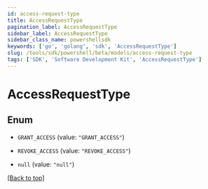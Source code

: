 ```yaml
---
id: access-request-type
title: AccessRequestType
pagination_label: AccessRequestType
sidebar_label: AccessRequestType
sidebar_class_name: powershellsdk
keywords: ['go', 'golang', 'sdk', 'AccessRequestType'] 
slug: /tools/sdk/powershell/beta/models/access-request-type
tags: ['SDK', 'Software Development Kit', 'AccessRequestType']
---
```



# AccessRequestType

## Enum


* `GRANT_ACCESS` (value: `"GRANT_ACCESS"`)

* `REVOKE_ACCESS` (value: `"REVOKE_ACCESS"`)

* `null` (value: `"null"`)


[[Back to top]](#) 

